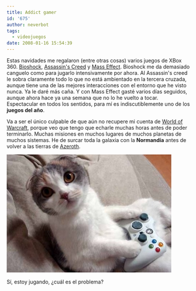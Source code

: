 ```yaml
---
title: Addict gamer
id: '675'
author: neverbot
tags:
  - videojuegos
date: 2008-01-16 15:54:39
---
```


Estas navidades me regalaron (entre otras cosas) varios juegos de XBox 360. [Bioshock](http://en.wikipedia.org/wiki/Bioshock), [Assassin's Creed](http://en.wikipedia.org/wiki/Assassin's_Creed) y [Mass Effect](http://en.wikipedia.org/wiki/Mass_effect). Bioshock me da demasiado canguelo como para jugarlo intensivamente por ahora. Al Assassin's creed le sobra claramente todo lo que no está ambientado en la tercera cruzada, aunque tiene una de las mejores interacciones con el entorno que he visto nunca. Ya le daré más caña. Y con Mass Effect gasté varios días seguidos, aunque ahora hace ya una semana que no lo he vuelto a tocar. Espectacular en todos los sentidos, para mí es indiscutiblemente uno de los **juegos del año**.

Va a ser el único culpable de que aún no recupere mi cuenta de [World of Warcraft](http://en.wikipedia.org/wiki/World_of_warcraft), porque veo que tengo que echarle muchas horas antes de poder terminarlo. Muchas misiones en muchos lugares de muchos planetas de muchos sistemas. He de surcar toda la galaxia con la **Normandía** antes de volver a las tierras de [Azeroth](http://en.wikipedia.org/wiki/Azeroth_%28world%29#Geography).

![Zoy er gatoh... con botah](./addict-gamer/gato-xbox.jpg "Zoy er gatoh... con botah")

Sí, estoy jugando, ¿cuál es el problema?
